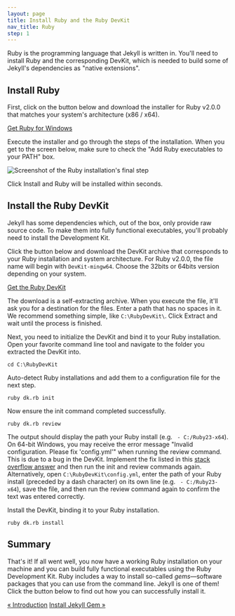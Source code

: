 ```yaml
---
layout: page
title: Install Ruby and the Ruby DevKit
nav_title: Ruby
step: 1
---
```


Ruby is the programming language that Jekyll is written in. You'll need to install Ruby and the corresponding DevKit, which is needed to build some of Jekyll's dependencies as "native extensions".

## Install Ruby

First, click on the button below and download the installer for Ruby v2.0.0 that matches your system's architecture (x86 / x64).

<a href="http://rubyinstaller.org/downloads/" class="button-external" target="_blank">Get Ruby for Windows</a>

Execute the installer and go through the steps of the installation. When you get to the screen below, make sure to check the "Add Ruby executables to your PATH" box.

<img alt="Screenshot of the Ruby installation's final step" src="../public/img/ruby-path.png" class="img-nice">

Click Install and Ruby will be installed within seconds.

## Install the Ruby DevKit

Jekyll has some dependencies which, out of the box, only provide raw source code. To make them into fully functional executables, you'll probably need to install the Development Kit.

Click the button below and download the DevKit archive that corresponds to your Ruby installation and system architecture. For Ruby v2.0.0, the file name will begin with `DevKit-mingw64`. Choose the 32bits or 64bits version depending on your system.

<a href="http://rubyinstaller.org/downloads/" class="button-external" target="_blank">Get the Ruby DevKit</a>

The download is a self-extracting archive. When you execute the file, it'll ask you for a destination for the files. Enter a path that has no spaces in it. We recommend something simple, like `C:\RubyDevKit\`. Click Extract and wait until the process is finished.

Next, you need to initialize the DevKit and bind it to your Ruby installation. Open your favorite command line tool and navigate to the folder you extracted the DevKit into.

~~~
cd C:\RubyDevKit
~~~

Auto-detect Ruby installations and add them to a configuration file for the next step.

~~~
ruby dk.rb init
~~~

Now ensure the init command completed successfully.

~~~
ruby dk.rb review
~~~

The output should display the path your Ruby install (e.g. ``` - C:/Ruby23-x64```). On 64-bit Windows, you may receive the error message "Invalid configuration. Please fix 'config.yml'" when running the review command. This is due to a bug in the DevKit. Implement the fix listed in this [stack overflow answer](http://stackoverflow.com/a/17148987) and then run the init and review commands again. Alternatively, open `C:\RubyDevKit\config.yml`, enter the path of your Ruby install (preceded by a dash character) on its own line (e.g. ``` - C:/Ruby23-x64```), save the file, and then run the review command again to confirm the text was entered correctly.

Install the DevKit, binding it to your Ruby installation.

~~~
ruby dk.rb install
~~~

## Summary

That's it! If all went well, you now have a working Ruby installation on your machine and you can build fully functional executables using the Ruby Development Kit. Ruby includes a way to install so-called *gems*&mdash;software packages that you can use from the command line. Jekyll is one of them! Click the button below to find out how you can successfully install it.

<div class="pagination">
  <a class="pagination-item older" href="{{ site.baseurl }}">&laquo; Introduction</a>
  <a class="pagination-item newer" href="{{ site.baseurl }}2-jekyll-gem">Install Jekyll Gem &raquo;</a>
</div>
